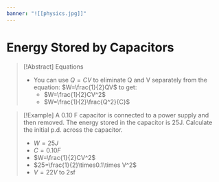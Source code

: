 ```yaml
---
banner: "![[physics.jpg]]"
---
```

# Energy Stored by Capacitors

> [!Abstract] Equations 
> - You can use $Q=CV$ to eliminate Q and V separately from the equation: $W=\frac{1}{2}QV$ to get:
> 	- $W=\frac{1}{2}CV^2$
> 	- $W=\frac{1}{2}\frac{Q^2}{C}$

> [!Example] A 0.10 F capacitor is connected to a power supply and then removed. The energy stored in the capacitor is 25J. Calculate the initial p.d. across the capacitor.
> - $W=25J$
> - $C=0.10F$
> - $W=\frac{1}{2}CV^2$
> - $25=\frac{1}{2}\times0.1\times V^2$
> - $V=22V$ to 2sf


